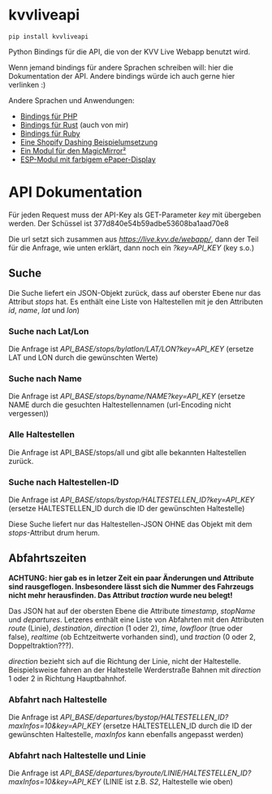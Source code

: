# kvvliveapi

`pip install kvvliveapi`

Python Bindings für die API, die von der KVV Live Webapp benutzt wird.

Wenn jemand bindings für andere Sprachen schreiben will: hier die Dokumentation der API. Andere bindings würde ich auch gerne hier verlinken :)

Andere Sprachen und Anwendungen:

* [Bindings für PHP](https://github.com/MartinLoeper/KVV-PHP-unofficial-)
* [Bindings für Rust](https://github.com/nervengift/kvvliveapi-rs) (auch von mir)
* [Bindings für Ruby](https://github.com/julianschuh/kvvliveapi)
* [Eine Shopify Dashing Beispielumsetzung](https://github.com/anthu/kvv-departure-dashboard)
* [Ein Modul für den MagicMirror²](https://github.com/yo-less/MMM-KVV)
* [ESP-Modul mit farbigem ePaper-Display](https://github.com/harbaum/kvv)

# API Dokumentation

Für jeden Request muss der API-Key als GET-Parameter *key* mit übergeben werden. Der Schüssel ist 377d840e54b59adbe53608ba1aad70e8

Die url setzt sich zusammen aus *https://live.kvv.de/webapp/*, dann der Teil für die Anfrage, wie unten erklärt, dann noch ein *?key=API_KEY* (key s.o.)

## Suche

Die Suche liefert ein JSON-Objekt zurück, dass auf oberster Ebene nur das Attribut *stops* hat. Es enthält eine Liste von Haltestellen mit je den Attributen *id*, *name*, *lat* und *lon*)

### Suche nach Lat/Lon

Die Anfrage ist *API_BASE/stops/bylatlon/LAT/LON?key=API_KEY* (ersetze LAT und LON durch die gewünschten Werte)

### Suche nach Name

Die Anfrage ist *API_BASE/stops/byname/NAME?key=API_KEY* (ersetze NAME durch die gesuchten Haltestellennamen (url-Encoding nicht vergessen))

### Alle Haltestellen

Die Anfrage ist API_BASE/stops/all und gibt alle bekannten Haltestellen zurück.

### Suche nach Haltestellen-ID

Die Anfrage ist *API_BASE/stops/bystop/HALTESTELLEN_ID?key=API_KEY* (ersetze HALTESTELLEN_ID durch die ID der gewünschten Haltestelle)

Diese Suche liefert nur das Haltestellen-JSON OHNE das Objekt mit dem *stops*-Attribut drum herum.

## Abfahrtszeiten

**ACHTUNG: hier gab es in letzer Zeit ein paar Änderungen und Attribute sind rausgeflogen. Insbesondere lässt sich die Nummer des Fahrzeugs nicht mehr herausfinden. Das Attribut *traction* wurde neu belegt!**

Das JSON hat auf der obersten Ebene die Attribute *timestamp*, *stopName* und *departures*. Letzeres enthält eine Liste von Abfahrten mit den Attributen *route* (Linie), *destination*, *direction* (1 oder 2), *time*, *lowfloor* (true oder false), *realtime* (ob Echtzeitwerte vorhanden sind), und *traction* (0 oder 2, Doppeltraktion???).

*direction* bezieht sich auf die Richtung der Linie, nicht der Haltestelle. Beispielsweise fahren an der Haltestelle Werderstraße Bahnen mit *direction*  1 oder 2 in Richtung Hauptbahnhof.

### Abfahrt nach Haltestelle

Die Anfrage ist *API_BASE/departures/bystop/HALTESTELLEN_ID?maxInfos=10&key=API_KEY* (ersetze HALTESTELLEN_ID durch die ID der gewünschten Haltestelle, *maxInfos* kann ebenfalls angepasst werden)

### Abfahrt nach Haltestelle und Linie

Die Anfrage ist *API_BASE/departures/byroute/LINIE/HALTESTELLEN_ID?maxInfos=10&key=API_KEY* (LINIE ist z.B. *S2*, Haltestelle wie oben)
